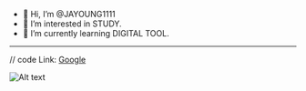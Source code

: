 - 👋 Hi, I’m @JAYOUNG1111
- 👀 I’m interested in STUDY.
- 🌱 I’m currently learning DIGITAL TOOL.
<hr/>


// code
Link: [Google][googlelink]

[googlelink]: https://google.com "Go google"

![Alt text](/https://postfiles.pstatic.net/MjAyMjAzMTBfMjU0/MDAxNjQ2OTIzMjQ0MzE2.UEDyCwVrWuCCcQ6MCFp_dCb7-RtCScUYu8w9ftRiPjEg.3cnlIs9QSUlrAhMzSq_wIJ5heLaDVKs4IfZqyF6ZdnYg.JPEG.pinkgirl1639/cu1643802631908.JPEG?type=w966/to/img.jpg)

